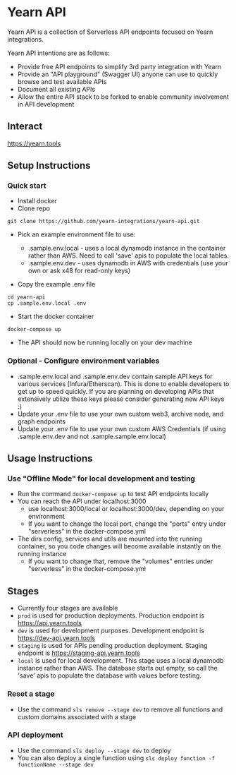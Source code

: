 # Yearn API

Yearn API is a collection of Serverless API endpoints focused on Yearn integrations.

Yearn API intentions are as follows:

- Provide free API endpoints to simplify 3rd party integration with Yearn
- Provide an "API playground" (Swagger UI) anyone can use to quickly browse and test available APIs
- Document all existing APIs
- Allow the entire API stack to be forked to enable community involvement in API development

## Interact

https://yearn.tools

## Setup Instructions

### Quick start

- Install docker
- Clone repo

```
git clone https://github.com/yearn-integrations/yearn-api.git
```

- Pick an example environment file to use:
  - .sample.env.local - uses a local dynamodb instance in the container rather than AWS. Need to call 'save' apis to populate the local tables.
  - .sample.env.dev - uses dynamodb in AWS with credentials (use your own or ask x48 for read-only keys)

- Copy the example .env file

```
cd yearn-api
cp .sample.env.local .env
```

- Start the docker container

```
docker-compose up
```

- The API should now be running locally on your dev machine

### Optional - Configure environment variables

- .sample.env.local and .sample.env.dev contain sample API keys for various services (Infura/Etherscan). This is done to enable developers to get up to speed quickly. If you are planning on developing APIs that extensively utilize these keys please consider generating new API keys :)
- Update your .env file to use your own custom web3, archive node, and graph endpoints
- Update your .env file to use your own custom AWS Credentials (if using .sample.env.dev and not .sample.sample.env.local)

## Usage Instructions

### Use "Offline Mode" for local development and testing

- Run the command `docker-compose up` to test API endpoints locally
- You can reach the API under localhost:3000
  - use localhost:3000/local or localhost:3000/dev, depending on your environment
  - If you want to change the local port, change the "ports" entry under "serverless" in the docker-compose.yml
- The dirs config, services and utils are mounted into the running container, so you code changes will become available instantly on the running instance
  - If you want to change that, remove the "volumes" entries under "serverless" in the docker-compose.yml

## Stages

- Currently four stages are available
- `prod` is used for production deployments. Production endpoint is https://api.yearn.tools
- `dev` is used for development purposes. Development endpoint is https://dev-api.yearn.tools
- `staging` is used for APIs pending production deployment. Staging endpoint is https://staging-api.yearn.tools
- `local` is used for local development. This stage uses a local dynamodb instance rather than AWS. The database starts out empty, so call the 'save' apis to populate the database with values before testing.

### Reset a stage

- Use the command `sls remove --stage dev` to remove all functions and custom domains associated with a stage

### API deployment

- Use the command `sls deploy --stage dev` to deploy
- You can also deploy a single function using `sls deploy function -f functionName --stage dev`

